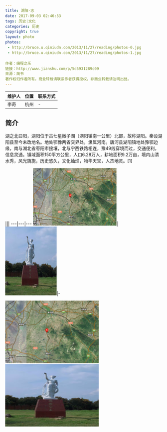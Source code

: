 ```yaml
---
title: 湖阳·志
date: 2017-09-03 02:46:53
tags: 历史|文化
categories: 历史
copyright: true
layout: photo
photos:
 - http://bruce.u.qiniudn.com/2013/11/27/reading/photos-0.jpg
 - http://bruce.u.qiniudn.com/2013/11/27/reading/photos-1.jpg

作者：编程之乐
链接：http://www.jianshu.com/p/5d5931289c09
來源：简书
著作权归作者所有。商业转载请联系作者获得授权，非商业转载请注明出处。
---
```


维护人|位置|联系方式
---|---|---
李奇|杭州|-

## 简介
湖之北曰阳，湖阳位于古七星微子湖（湖阳镇南一公里）北部，故称湖阳。秦设湖阳县至今未改地名。地处鄂豫两省交界处，隶属河南。唐河县湖阳镇地处豫鄂边缘，南与湖北省枣阳市接壤，北与宁西铁路相连，豫49线穿境而过，交通便利，信息灵通。镇域面积150平方公里，人口6.28万人，耕地面积9.2万亩，境内山清水秀，风光旖旎，历史悠久，文化灿烂，物华天宝，人杰地灵。[1]

|||
---|---|---
![a](/images/huyang/huyang-map.png)|![b](/images/huyang/huyang_gongzhu.png)|-

<img src="/images/huyang/huyang-map.png"  width = "300" height = "200" />
<img src="/images/huyang/huyang_gongzhu.png"  width = "300" height = "200" />
